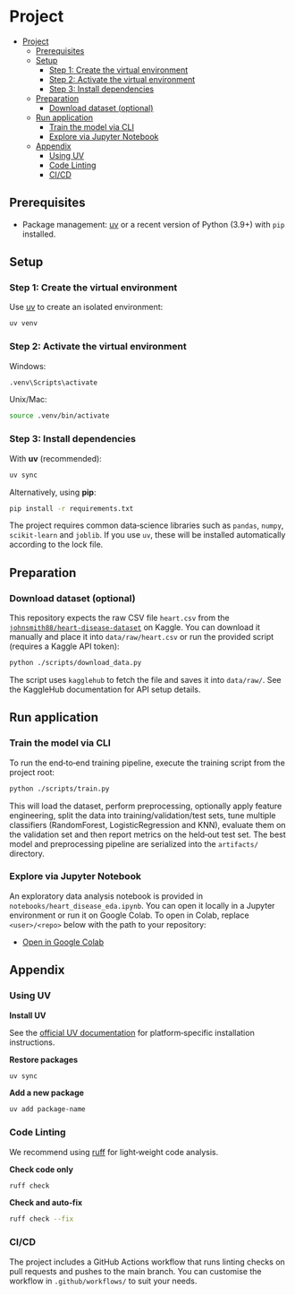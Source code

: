 # Project

- [Project](#project)
  - [Prerequisites](#prerequisites)
  - [Setup](#setup)
    - [Step 1: Create the virtual environment](#step-1-create-the-virtual-environment)
    - [Step 2: Activate the virtual environment](#step-2-activate-the-virtual-environment)
    - [Step 3: Install dependencies](#step-3-install-dependencies)
  - [Preparation](#preparation)
    - [Download dataset (optional)](#download-dataset-optional)
  - [Run application](#run-application)
    - [Train the model via CLI](#train-the-model-via-cli)
    - [Explore via Jupyter Notebook](#explore-via-jupyter-notebook)
  - [Appendix](#appendix)
    - [Using UV](#using-uv)
    - [Code Linting](#code-linting)
    - [CI/CD](#cicd)


## Prerequisites

- Package management: [uv](https://docs.astral.sh/uv/getting-started/installation/)
  or a recent version of Python (3.9+) with `pip` installed.

## Setup

### Step 1: Create the virtual environment

Use [uv](https://github.com/astral-sh/uv) to create an isolated environment:

```bash
uv venv
```

### Step 2: Activate the virtual environment

Windows:

```bash
.venv\Scripts\activate
```

Unix/Mac:

```bash
source .venv/bin/activate
```

### Step 3: Install dependencies

With **uv** (recommended):

```bash
uv sync
```

Alternatively, using **pip**:

```bash
pip install -r requirements.txt
```

The project requires common data‑science libraries such as `pandas`,
`numpy`, `scikit‑learn` and `joblib`.  If you use `uv`, these will be
installed automatically according to the lock file.

## Preparation

### Download dataset (optional)

This repository expects the raw CSV file `heart.csv` from the
[`johnsmith88/heart-disease-dataset`](https://kaggle.com/johnsmith88/heart-disease-dataset)
on Kaggle.  You can download it manually and place it into
`data/raw/heart.csv` or run the provided script (requires a Kaggle API
token):

```bash
python ./scripts/download_data.py
```

The script uses `kagglehub` to fetch the file and saves it into
`data/raw/`.  See the KaggleHub documentation for API setup details.

## Run application

### Train the model via CLI

To run the end‑to‑end training pipeline, execute the training script from
the project root:

```bash
python ./scripts/train.py
```

This will load the dataset, perform preprocessing, optionally apply
feature engineering, split the data into training/validation/test sets,
tune multiple classifiers (RandomForest, LogisticRegression and
KNN), evaluate them on the validation set and then report metrics on
the held‑out test set.  The best model and preprocessing pipeline are
serialized into the `artifacts/` directory.

### Explore via Jupyter Notebook

An exploratory data analysis notebook is provided in
`notebooks/heart_disease_eda.ipynb`.  You can open it locally in a
Jupyter environment or run it on Google Colab.  To open in Colab,
replace `<user>/<repo>` below with the path to your repository:

* [Open in Google Colab](https://colab.research.google.com/github/<user>/<repo>/blob/main/heart_disease_classification/notebooks/heart_disease_eda.ipynb)

## Appendix

### Using UV

**Install UV**

See the [official UV documentation](https://docs.astral.sh/uv/getting-started/installation/)
for platform‑specific installation instructions.

**Restore packages**

```bash
uv sync
```

**Add a new package**

```bash
uv add package-name
```

### Code Linting

We recommend using [ruff](https://github.com/astral-sh/ruff) for
light‑weight code analysis.

**Check code only**

```bash
ruff check
```

**Check and auto‑fix**

```bash
ruff check --fix
```

### CI/CD

The project includes a GitHub Actions workflow that runs linting
checks on pull requests and pushes to the main branch.  You can
customise the workflow in `.github/workflows/` to suit your needs.
